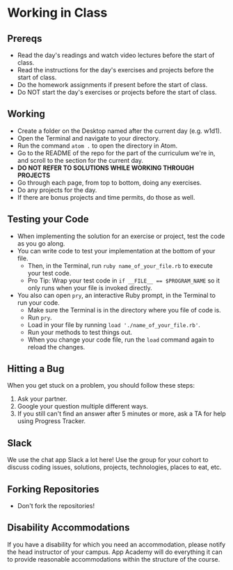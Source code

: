 # Working in Class

## Prereqs

* Read the day's readings and watch video lectures before the start of class.
* Read the instructions for the day's exercises and projects before the start
  of class.
* Do the homework assignments if present before the start of class.
* Do NOT start the day's exercises or projects before the start of class.

## Working

* Create a folder on the Desktop named after the current day (e.g. w1d1).
* Open the Terminal and navigate to your directory.
* Run the command `atom .` to open the directory in Atom.
* Go to the README of the repo for the part of the curriculum we're in, and
  scroll to the section for the current day.
* **DO NOT REFER TO SOLUTIONS WHILE WORKING THROUGH PROJECTS**
* Go through each page, from top to bottom, doing any exercises.
* Do any projects for the day.
* If there are bonus projects and time permits, do those as well.

## Testing your Code

* When implementing the solution for an exercise or project, test the code as
  you go along.
* You can write code to test your implementation at the bottom of your file.
  * Then, in the Terminal, run `ruby name_of_your_file.rb` to execute your test
    code.
  * Pro Tip: Wrap your test code in `if __FILE__ == $PROGRAM_NAME` so it only
    runs when your file is invoked directly.
* You also can open `pry`, an interactive Ruby prompt, in the Terminal to run your
  code.
  * Make sure the Terminal is in the directory where you file of code is.
  * Run `pry`.
  * Load in your file by running `load './name_of_your_file.rb'`.
  * Run your methods to test things out.
  * When you change your code file, run the `load` command again to reload
    the changes.

## Hitting a Bug

When you get stuck on a problem, you should follow these steps:

1. Ask your partner.
2. Google your question multiple different ways.
3. If you still can't find an answer after 5 minutes or more, ask a TA for help using Progress Tracker.

## Slack

We use the chat app Slack a lot here! Use the group for your cohort to discuss
coding issues, solutions, projects, technologies, places to eat, etc.

## Forking Repositories

* Don't fork the repositories!

## Disability Accommodations

If you have a disability for which you need an accommodation, please notify the
head instructor of your campus. App Academy will do everything it can to provide
reasonable accommodations within the structure of the course.
